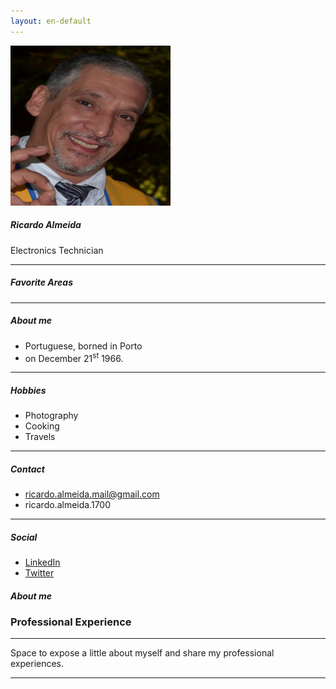 ```yaml
---
layout: en-default
---
```


<div class="container-fluid p-0">
	<div class="row mt-2 p-4">
		<div class="col-md-5 col-xl-3">
			<div class="card ml-2 mb-3 ">			
				<div class="card-body text-center my-3">
					<img src="/img/avatars/foto1.png" alt="Ricardo Almeida" class="img-fluid rounded-circle mb-2" width="256" height="256" />
					<h5 class="card-title mt-2 mb-0">Ricardo Almeida</h5>
					<div class="text-muted mb-2">Electronics Technician</div>
				</div>
				<hr class="my-0" />
				<div class="card-body">
					<h5 class="h6 card-title">Favorite Areas</h5>
					<!-- 
					<a href="#" class="badge badge-primary mr-1 my-1">Electrónica</a>
					<a href="#" class="badge badge-primary mr-1 my-1">Informática</a>
					<a href="#" class="badge badge-primary mr-1 my-1">3 - Sass</a>
					<a href="#" class="badge badge-primary mr-1 my-1">4 - Angular</a>
					-->
				</div>
				<hr class="my-0" />
				<div class="card-body">
					<h5 class="h6 card-title">About me</h5>
					<ul class="list-unstyled mb-0">
						<li class="mb-1"><span class="fa fa-home mr-1"></span> Portuguese, borned in Porto<a href="#"></a></li>
						<li class="mb-1"><span class="ml-4"></span> on December 21<sup>st</sup> 1966.<a href="#"></a></li>
						<!--
						<li class="mb-1"><span class="fa fa-home mr-1"></span> Natural  no Porto, Portugal <a href="#"></a></li>
						<li class="mb-1"><span class="fas fa-home mr-1"></span> Trabalho<a href="#"></a></li>
						<li class="mb-1"><span class="fas fa-suitcase mr-1"></span> <a href="#">Twitter</a></li>
						<li class="mb-1"><span class="fas fa-suitcase mr-1"></span><a href="mailto:ricardo.almeida.mail@gmail.com">email</a></li>
						<li class="mb-1"><span class="fas fa-envelope mr-1"></span><a href="mailto:ricardo.almeida.mail@gmail.com">ricardo.almeida.mail@gmail.com</a></li>
						-->
					</ul>
				</div>
				<hr class="my-0" />
				<div class="card-body">
					<h5 class="h6 card-title">Hobbies</h5>
					<ul class="list-unstyled mb-0">
						<li class="mb-1"><span class="fas fa-plus mr-1"></span> Photography</li>
						<li class="mb-1"><span class="fas fa-plus mr-1"></span> Cooking</li>
						<li class="mb-1"><span class="fas fa-plus mr-1"></span> Travels</li>
					</ul>
				</div>
				<hr class="my-0" />
				<div class="card-body">
					<h5 class="h6 card-title">Contact</h5>
					<ul class="list-unstyled mb-0">
						<li class="mb-1"><span class="fas fa-envelope mr-1"></span>
							<a href="mailto:ricardo.almeida.mail@gmail.com">ricardo.almeida.mail@gmail.com</a>
						</li>
						<li class="mb-1"><span class="fab fa-skype mr-1"></span>ricardo.almeida.1700</li>
					</ul>
				</div>
				<hr class="my-0" />
				<div class="card-body">
					<h5 class="h6 card-title">Social</h5>
					<ul class="list-unstyled mb-0">
						<li class="mb-1"><span class="fab fa-linkedin fa-fw mr-1"></span> <a href="#">LinkedIn</a></li>
						<li class="mb-1"><span class="fab fa-twitter fa-fw mr-1"></span> <a href="#">Twitter</a></li>
						<!--
						<li class="mb-1"><span class="fab fa-facebook fa-fw mr-1"></span> <a href="#">Facebook</a></li>
						<li class="mb-1"><span class="fab fa-instagram fa-fw mr-1"></span> <a href="#">Instagram</a></li>
						-->
					</ul>
				</div>
			</div>
		</div>
		<div class="col-md-7 col-xl-9">
			<div class="card">
				<div class="card-header">
					<h5 class="card-title mb-0">About me</h5>
				</div>				
				<div class="card-body">
					<h3 class="card-title mb-0">Professional Experience</h3>
					<hr />	
					<p>Space to expose a little about myself and share my professional experiences.</p>
					<hr />	
				</div>
				<!--
				<div class="card-body">
					<h4 class="card-title mb-0"><strong>2017 - presente</strong> Exemplo</h4>
					<hr />	
				</div>
				-->
			</div>
		</div>
	</div>

</div>


